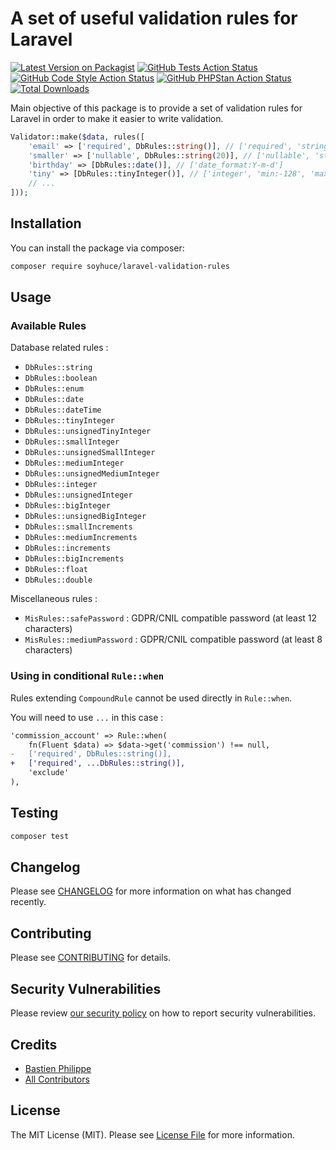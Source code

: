 # A set of useful validation rules for Laravel

[![Latest Version on Packagist](https://img.shields.io/packagist/v/soyhuce/laravel-validation-rules.svg?style=flat-square)](https://packagist.org/packages/soyhuce/laravel-validation-rules)
[![GitHub Tests Action Status](https://img.shields.io/github/workflow/status/soyhuce/laravel-validation-rules/run-tests?label=tests)](https://github.com/soyhuce/laravel-validation-rules/actions?query=workflow%3Arun-tests+branch%3Amain)
[![GitHub Code Style Action Status](https://img.shields.io/github/workflow/status/soyhuce/laravel-validation-rules/Check%20&%20fix%20styling?label=code%20style)](https://github.com/soyhuce/laravel-validation-rules/actions?query=workflow%3A"Check+%26+fix+styling"+branch%3Amain)
[![GitHub PHPStan Action Status](https://img.shields.io/github/workflow/status/soyhuce/laravel-validation-rules/PHPStan?label=phpstan)](https://github.com/soyhuce/laravel-validation-rules/actions?query=workflow%3APHPStan+branch%3Amain)
[![Total Downloads](https://img.shields.io/packagist/dt/soyhuce/laravel-validation-rules.svg?style=flat-square)](https://packagist.org/packages/soyhuce/laravel-validation-rules)

Main objective of this package is to provide a set of validation rules for Laravel in order to make it easier to write validation.

```php
Validator::make($data, rules([
	'email' => ['required', DbRules::string()], // ['required', 'string', 'max:255']
	'smaller' => ['nullable', DbRules::string(20)], // ['nullable', 'string', 'max:20']
	'birthday' => [DbRules::date()], // ['date_format:Y-m-d']
	'tiny' => [DbRules::tinyInteger()], // ['integer', 'min:-128', 'max:127']
	// ...
]));
```

## Installation

You can install the package via composer:

```bash
composer require soyhuce/laravel-validation-rules
```

## Usage

### Available Rules

Database related rules :
- `DbRules::string`
- `DbRules::boolean`
- `DbRules::enum`
- `DbRules::date`
- `DbRules::dateTime`
- `DbRules::tinyInteger`
- `DbRules::unsignedTinyInteger`
- `DbRules::smallInteger`
- `DbRules::unsignedSmallInteger`
- `DbRules::mediumInteger`
- `DbRules::unsignedMediumInteger`
- `DbRules::integer`
- `DbRules::unsignedInteger`
- `DbRules::bigInteger`
- `DbRules::unsignedBigInteger`
- `DbRules::smallIncrements`
- `DbRules::mediumIncrements`
- `DbRules::increments`
- `DbRules::bigIncrements`
- `DbRules::float`
- `DbRules::double`

Miscellaneous rules :

- `MisRules::safePassword` : GDPR/CNIL compatible password (at least 12 characters)
- `MisRules::mediumPassword` : GDPR/CNIL compatible password (at least 8 characters)

### Using in conditional `Rule::when`

Rules extending `CompoundRule` cannot be used directly in `Rule::when`.

You will need to use `...` in this case :

```diff
'commission_account' => Rule::when(
    fn(Fluent $data) => $data->get('commission') !== null,
-   ['required', DbRules::string()],
+   ['required', ...DbRules::string()],
    'exclude'
),
```

## Testing

```bash
composer test
```

## Changelog

Please see [CHANGELOG](CHANGELOG.md) for more information on what has changed recently.

## Contributing

Please see [CONTRIBUTING](.github/CONTRIBUTING.md) for details.

## Security Vulnerabilities

Please review [our security policy](../../security/policy) on how to report security vulnerabilities.

## Credits

- [Bastien Philippe](https://github.com/bastien-phi)
- [All Contributors](../../contributors)

## License

The MIT License (MIT). Please see [License File](LICENSE.md) for more information.
